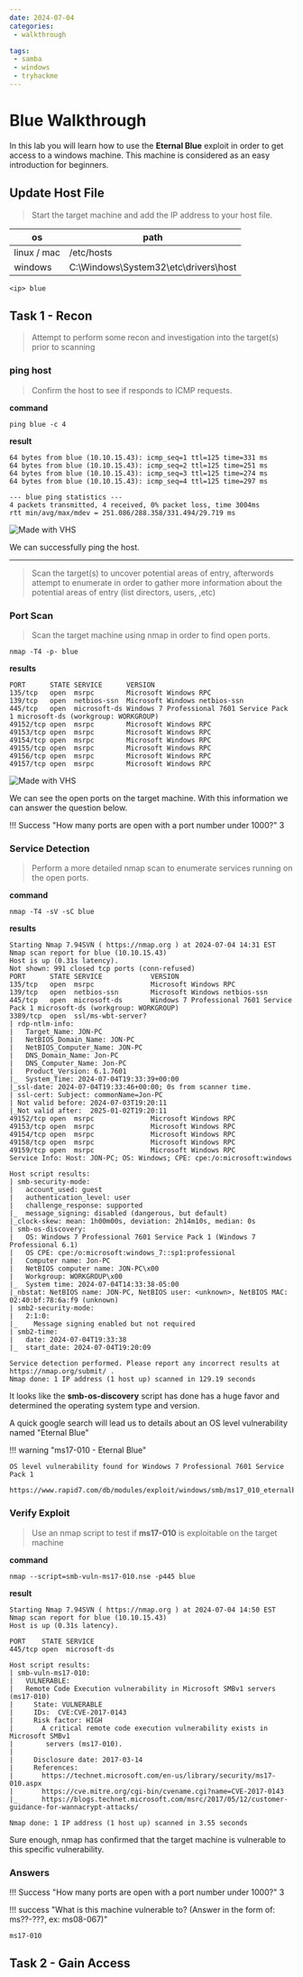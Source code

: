 ```yaml
---
date: 2024-07-04
categories:
 - walkthrough

tags:
 - samba
 - windows
 - tryhackme
---
```


# Blue Walkthrough

In this lab you will learn how to use the **Eternal Blue** exploit in order to get access to a windows machine.  This machine is considered as an easy introduction for beginners.

<!-- more -->

## Update Host File

> Start the target machine and add the IP address to your host file.

| os | path |
| --- | --- |
| linux / mac | /etc/hosts |
| windows | C:\Windows\System32\etc\drivers\host |

```
<ip> blue
```

## Task 1 - Recon

>Attempt to perform some recon and investigation into the target(s) prior to scanning

### ping host

> Confirm the host to see if responds to ICMP requests.

**command**
```
ping blue -c 4
```

**result**

```
64 bytes from blue (10.10.15.43): icmp_seq=1 ttl=125 time=331 ms
64 bytes from blue (10.10.15.43): icmp_seq=2 ttl=125 time=251 ms
64 bytes from blue (10.10.15.43): icmp_seq=3 ttl=125 time=274 ms
64 bytes from blue (10.10.15.43): icmp_seq=4 ttl=125 time=297 ms

--- blue ping statistics ---
4 packets transmitted, 4 received, 0% packet loss, time 3004ms
rtt min/avg/max/mdev = 251.086/288.358/331.494/29.719 ms
```

![Made with VHS](https://vhs.charm.sh/vhs-4n2fXGRCtLKxxekL2Ihq22.gif)

We can successfully ping the host.

---

> Scan the target(s) to uncover potential areas of entry, afterwords attempt to enumerate in order to gather more information about the potential areas of entry (list directors, users, ,etc)

### Port Scan
> Scan the target machine using nmap in order to find open ports.  

```
nmap -T4 -p- blue
```

**results**

```
PORT      STATE SERVICE      VERSION
135/tcp   open  msrpc        Microsoft Windows RPC
139/tcp   open  netbios-ssn  Microsoft Windows netbios-ssn
445/tcp   open  microsoft-ds Windows 7 Professional 7601 Service Pack 1 microsoft-ds (workgroup: WORKGROUP)
49152/tcp open  msrpc        Microsoft Windows RPC
49153/tcp open  msrpc        Microsoft Windows RPC
49154/tcp open  msrpc        Microsoft Windows RPC
49155/tcp open  msrpc        Microsoft Windows RPC
49156/tcp open  msrpc        Microsoft Windows RPC
49157/tcp open  msrpc        Microsoft Windows RPC
```

![Made with VHS](https://vhs.charm.sh/vhs-1dZTaSWX5IKGu1DOybBpGU.gif)

We can see the open ports on the target machine.
With this information we can answer the question below.

!!! Success "How many ports are open with a port number under 1000?"
    3


### Service Detection
> Perform a more detailed nmap scan to enumerate services running on the open ports.

**command**
```
nmap -T4 -sV -sC blue
```

**results**
```
Starting Nmap 7.94SVN ( https://nmap.org ) at 2024-07-04 14:31 EST
Nmap scan report for blue (10.10.15.43)
Host is up (0.31s latency).
Not shown: 991 closed tcp ports (conn-refused)
PORT      STATE SERVICE            VERSION
135/tcp   open  msrpc              Microsoft Windows RPC
139/tcp   open  netbios-ssn        Microsoft Windows netbios-ssn
445/tcp   open  microsoft-ds       Windows 7 Professional 7601 Service Pack 1 microsoft-ds (workgroup: WORKGROUP)
3389/tcp  open  ssl/ms-wbt-server?
| rdp-ntlm-info: 
|   Target_Name: JON-PC
|   NetBIOS_Domain_Name: JON-PC
|   NetBIOS_Computer_Name: JON-PC
|   DNS_Domain_Name: Jon-PC
|   DNS_Computer_Name: Jon-PC
|   Product_Version: 6.1.7601
|_  System_Time: 2024-07-04T19:33:39+00:00
|_ssl-date: 2024-07-04T19:33:46+00:00; 0s from scanner time.
| ssl-cert: Subject: commonName=Jon-PC
| Not valid before: 2024-07-03T19:20:11
|_Not valid after:  2025-01-02T19:20:11
49152/tcp open  msrpc              Microsoft Windows RPC
49153/tcp open  msrpc              Microsoft Windows RPC
49154/tcp open  msrpc              Microsoft Windows RPC
49158/tcp open  msrpc              Microsoft Windows RPC
49159/tcp open  msrpc              Microsoft Windows RPC
Service Info: Host: JON-PC; OS: Windows; CPE: cpe:/o:microsoft:windows

Host script results:
| smb-security-mode: 
|   account_used: guest
|   authentication_level: user
|   challenge_response: supported
|_  message_signing: disabled (dangerous, but default)
|_clock-skew: mean: 1h00m00s, deviation: 2h14m10s, median: 0s
| smb-os-discovery: 
|   OS: Windows 7 Professional 7601 Service Pack 1 (Windows 7 Professional 6.1)
|   OS CPE: cpe:/o:microsoft:windows_7::sp1:professional
|   Computer name: Jon-PC
|   NetBIOS computer name: JON-PC\x00
|   Workgroup: WORKGROUP\x00
|_  System time: 2024-07-04T14:33:38-05:00
|_nbstat: NetBIOS name: JON-PC, NetBIOS user: <unknown>, NetBIOS MAC: 02:40:bf:78:6a:f9 (unknown)
| smb2-security-mode: 
|   2:1:0: 
|_    Message signing enabled but not required
| smb2-time: 
|   date: 2024-07-04T19:33:38
|_  start_date: 2024-07-04T19:20:09

Service detection performed. Please report any incorrect results at https://nmap.org/submit/ .
Nmap done: 1 IP address (1 host up) scanned in 129.19 seconds

```
It looks like the **smb-os-discovery** script has done has a huge favor and determined the operating system type and version.

A quick google search will lead us to details about an OS level vulnerability named "Eternal Blue"

!!! warning "ms17-010 - Eternal Blue"

    
    OS level vulnerability found for Windows 7 Professional 7601 Service Pack 1

    https://www.rapid7.com/db/modules/exploit/windows/smb/ms17_010_eternalblue/

### Verify Exploit

> Use an nmap script to test if **ms17-010** is exploitable on the target machine

**command**
```
nmap --script=smb-vuln-ms17-010.nse -p445 blue
```

**result**
```
Starting Nmap 7.94SVN ( https://nmap.org ) at 2024-07-04 14:50 EST
Nmap scan report for blue (10.10.15.43)
Host is up (0.31s latency).

PORT    STATE SERVICE
445/tcp open  microsoft-ds

Host script results:
| smb-vuln-ms17-010: 
|   VULNERABLE:
|   Remote Code Execution vulnerability in Microsoft SMBv1 servers (ms17-010)
|     State: VULNERABLE
|     IDs:  CVE:CVE-2017-0143
|     Risk factor: HIGH
|       A critical remote code execution vulnerability exists in Microsoft SMBv1
|        servers (ms17-010).
|           
|     Disclosure date: 2017-03-14
|     References:
|       https://technet.microsoft.com/en-us/library/security/ms17-010.aspx
|       https://cve.mitre.org/cgi-bin/cvename.cgi?name=CVE-2017-0143
|_      https://blogs.technet.microsoft.com/msrc/2017/05/12/customer-guidance-for-wannacrypt-attacks/

Nmap done: 1 IP address (1 host up) scanned in 3.55 seconds

```

Sure enough, nmap has confirmed that the target machine is vulnerable to this specific vulnerability. 



### Answers


!!! Success "How many ports are open with a port number under 1000?"
    3


!!! success "What is this machine vulnerable to? (Answer in the form of: ms??-???, ex: ms08-067)"

    ms17-010


## Task 2 - Gain Access
